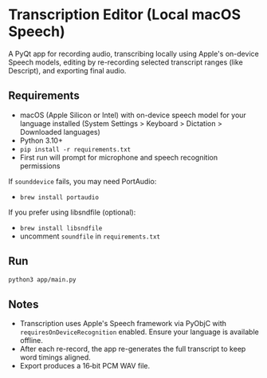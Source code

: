 # Transcription Editor (Local macOS Speech)

A PyQt app for recording audio, transcribing locally using Apple's on-device Speech models, editing by re-recording selected transcript ranges (like Descript), and exporting final audio.

## Requirements
- macOS (Apple Silicon or Intel) with on-device speech model for your language installed (System Settings > Keyboard > Dictation > Downloaded languages)
- Python 3.10+
- `pip install -r requirements.txt`
- First run will prompt for microphone and speech recognition permissions

If `sounddevice` fails, you may need PortAudio:
- `brew install portaudio`

If you prefer using libsndfile (optional):
- `brew install libsndfile`
- uncomment `soundfile` in `requirements.txt`

## Run
```bash
python3 app/main.py
```

## Notes
- Transcription uses Apple's Speech framework via PyObjC with `requiresOnDeviceRecognition` enabled. Ensure your language is available offline.
- After each re-record, the app re-generates the full transcript to keep word timings aligned.
- Export produces a 16‑bit PCM WAV file.
